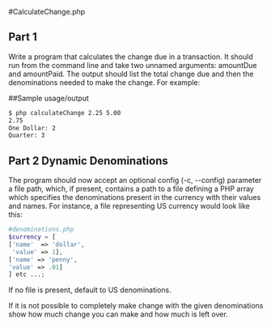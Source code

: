 #CalculateChange.php

## Part 1
Write a program that calculates the change due in a transaction. It should run from the command line and take two unnamed arguments: amountDue and amountPaid. The output should list the total change due and then the denominations needed to make the change. For example:


##Sample usage/output

```bash
$ php calculateChange 2.25 5.00
2.75
One Dollar: 2
Quarter: 3
```

## Part 2 Dynamic Denominations

The program should now accept an optional config (-c, --config) parameter a file path, which, if present, contains a path to a file defining a PHP array which specifies the denominations present in the currency with their values and names. For instance, a file representing US currency would look like this:

```php
#denominations.php
$currency = [
['name'  => 'dollar',
 'value' => 1],
['name' => 'penny',
'value' => .01]
] etc ...;
```
If no file is present, default to US denominations.

If it is not possible to completely make change with the given denominations show how much change you can make and how much is left over.
